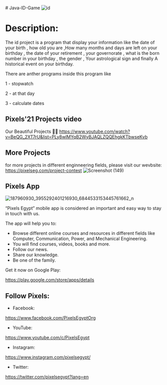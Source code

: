 
﻿# Java-ID-Game
![id](https://user-images.githubusercontent.com/80456446/124115262-e13b9180-da6d-11eb-8d9c-8d58a2c16bdb.png)

# Description:
The id project is a program that display your information like the date of your birth , how old you are ,How many months and days are left on your birthday , the date of your retirement , your governorate , what is the born number in your birthday , the gender , Your astrological sign and finally A historical event on your birthday.

There are anther programs inside this program like

1 - stopwatch

2 - at that day

3 - calculate dates

## Pixels'21 Projects video
Our Beautiful Projects 🖤✨
https://www.youtube.com/watch?v=BeQG_2XT7rU&list=PLy8wlMYqB2WyBJAQLZQQEhgkKTbwseKvb


## More Projects
for more projects in different enginneering fields, please visit our wevbsite:
https://pixelseg.com/project-contest
![Screenshot (149)](https://user-images.githubusercontent.com/80456446/124113398-b18b8a00-da6b-11eb-8faf-70db2402673c.png)


## Pixels App 
![187960930_3955292401216930_6844533153445761662_n](https://user-images.githubusercontent.com/80456446/124113684-00392400-da6c-11eb-8779-cea0193eefb6.jpg)

“Pixels Egypt” mobile app is considered an important and easy way to stay in touch with us.

The app will help you to:

- Browse different online courses and resources in different fields like Computer, Communication, Power, and Mechanical Engineering.
- You will find courses, videos, books and more.
- Follow our news.
- Share our knowledge.
- Be one of the family.

Get it now on Google Play:

https://play.google.com/store/apps/details


## Follow Pixels:

- Facebook:

https://www.facebook.com/PixelsEgyptOrg

- YouTube:

https://www.youtube.com/c/PixelsEgypt

- Instagram:

https://www.instagram.com/pixelsegypt/

- Twitter:

https://twitter.com/pixelsegypt?lang=en

